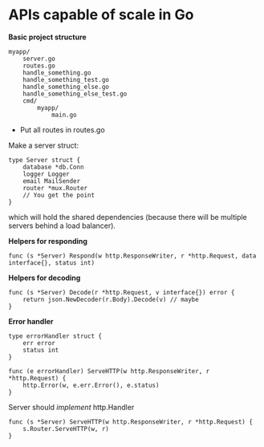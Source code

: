 # APIs capable of scale in Go

**Basic project structure**
```
myapp/
	server.go
	routes.go
	handle_something.go
	handle_something_test.go
	handle_something_else.go
	handle_something_else_test.go
	cmd/
		myapp/
			main.go
```
* Put all routes in routes.go

Make a server struct:
```
type Server struct {
	database *db.Conn
	logger Logger
	email MailSender
	router *mux.Router
	// You get the point
}
``` 
which will hold the shared dependencies (because there will be multiple servers behind a load balancer).

**Helpers for responding**

```
func (s *Server) Respond(w http.ResponseWriter, r *http.Request, data interface{}, status int)
```

**Helpers for decoding**
```
func (s *Server) Decode(r *http.Request, v interface{}) error {
	return json.NewDecoder(r.Body).Decode(v) // maybe
}
```

**Error handler**
```
type errorHandler struct {
	err error
	status int
}

func (e errorHandler) ServeHTTP(w http.ResponseWriter, r *http.Request) {
	http.Error(w, e.err.Error(), e.status)
}
```

Server should *implement* http.Handler

```
func (s *Server) ServeHTTP(w http.ResponseWriter, r *http.Request) {
	s.Router.ServeHTTP(w, r)
}
```

